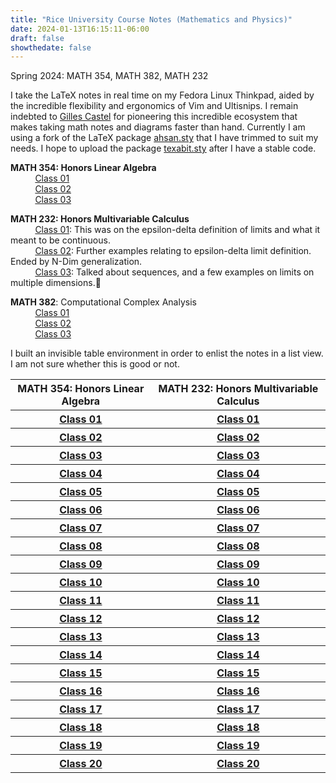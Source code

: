 ```yaml
---
title: "Rice University Course Notes (Mathematics and Physics)"
date: 2024-01-13T16:15:11-06:00
draft: false
showthedate: false
---
```

Spring 2024: MATH 354, MATH 382, MATH 232
<!--more-->

I take the LaTeX notes in real time on my Fedora Linux Thinkpad, aided by the incredible flexibility and ergonomics of Vim and Ultisnips. I remain indebted to [Gilles Castel](https://castel.dev) for pioneering this incredible ecosystem that makes taking math notes and diagrams faster than hand. Currently I am using a fork of the LaTeX package [ahsan.sty](https://github.com/AnglyPascal/sty) that I have trimmed to suit my needs. I hope to upload the package [texabit.sty](https://www.youtube.com/watch?v=dQw4w9WgXcQ) after I have a stable code.

**MATH 354: Honors Linear Algebra**
\
&nbsp;&nbsp;&nbsp;&nbsp;&nbsp;&nbsp;&nbsp;&nbsp;&nbsp;&nbsp;[Class 01](/math354/class01.pdf)\
&nbsp;&nbsp;&nbsp;&nbsp;&nbsp;&nbsp;&nbsp;&nbsp;&nbsp;&nbsp;[Class 02](/math354/class02.pdf)\
&nbsp;&nbsp;&nbsp;&nbsp;&nbsp;&nbsp;&nbsp;&nbsp;&nbsp;&nbsp;[Class 03](/math354/class03.pdf)


**MATH 232: Honors Multivariable Calculus**
\
&nbsp;&nbsp;&nbsp;&nbsp;&nbsp;&nbsp;&nbsp;&nbsp;&nbsp;&nbsp;[Class 01](/math232/class01.pdf): This was on the epsilon-delta definition of limits and what it meant to be continuous.\
&nbsp;&nbsp;&nbsp;&nbsp;&nbsp;&nbsp;&nbsp;&nbsp;&nbsp;&nbsp;[Class 02](/math232/class02.pdf): Further examples relating to epsilon-delta limit definition. Ended by N-Dim generalization.\
&nbsp;&nbsp;&nbsp;&nbsp;&nbsp;&nbsp;&nbsp;&nbsp;&nbsp;&nbsp;[Class 03](/math232/class03.pdf): Talked about sequences, and a few examples on limits on multiple dimensions. 

**MATH 382**: Computational Complex Analysis
\
&nbsp;&nbsp;&nbsp;&nbsp;&nbsp;&nbsp;&nbsp;&nbsp;&nbsp;&nbsp;[Class 01](/math382/class01.pdf)\
&nbsp;&nbsp;&nbsp;&nbsp;&nbsp;&nbsp;&nbsp;&nbsp;&nbsp;&nbsp;[Class 02](/math382/class02.pdf)\
&nbsp;&nbsp;&nbsp;&nbsp;&nbsp;&nbsp;&nbsp;&nbsp;&nbsp;&nbsp;[Class 03](/math382/class03.pdf)

I built an invisible table environment in order to enlist the notes in a list view. I am not sure whether this is good or not.
<table class="custom-table"> 
<tr> 
<th>MATH 354: Honors Linear Algebra</th>
<th>MATH 232: Honors Multivariable Calculus</th>
</tr>

<tr>
<th>
<a href = "/math354/class01.pdf">Class 01</a>
</th>
<th>
<a href = "/math232/class01.pdf">Class 01</a>
</th>
</tr>


<tr>
<th>
<a href = "/math354/class02.pdf">Class 02</a>
</th>
<th>
<a href = "/math232/class02.pdf">Class 02</a>
</th>
</tr>

<tr>
<th>
<a href = "/math354/class03.pdf">Class 03</a>
</th>
<th>
<a href = "/math232/class03.pdf">Class 03</a>
</th>
</tr>

<tr>
<th>
<a href = "/math354/class04.pdf">Class 04</a>
</th>
<th>
<a href = "/math232/class04.pdf">Class 04</a>
</th>
</tr>

<!-- Continue this pattern up to class 20 -->

<tr>
<th>
<a href = "/math354/class05.pdf">Class 05</a>
</th>
<th>
<a href = "/math232/class05.pdf">Class 05</a>
</th>
</tr>

<tr>
<th>
<a href = "/math354/class06.pdf">Class 06</a>
</th>
<th>
<a href = "/math232/class06.pdf">Class 06</a>
</th>
</tr>

<tr>
<th>
<a href = "/math354/class07.pdf">Class 07</a>
</th>
<th>
<a href = "/math232/class07.pdf">Class 07</a>
</th>
</tr>

<tr>
<th>
<a href = "/math354/class08.pdf">Class 08</a>
</th>
<th>
<a href = "/math232/class08.pdf">Class 08</a>
</th>
</tr>

<tr>
<th>
<a href = "/math354/class09.pdf">Class 09</a>
</th>
<th>
<a href = "/math232/class09.pdf">Class 09</a>
</th>
</tr>

<tr>
<th>
<a href = "/math354/class10.pdf">Class 10</a>
</th>
<th>
<a href = "/math232/class10.pdf">Class 10</a>
</th>
</tr>

<tr>
<th>
<a href = "/math354/class11.pdf">Class 11</a>
</th>
<th>
<a href = "/math232/class11.pdf">Class 11</a>
</th>
</tr>

<tr>
<th>
<a href = "/math354/class12.pdf">Class 12</a>
</th>
<th>
<a href = "/math232/class12.pdf">Class 12</a>
</th>
</tr>

<tr>
<th>
<a href = "/math354/class13.pdf">Class 13</a>
</th>
<th>
<a href = "/math232/class13.pdf">Class 13</a>
</th>
</tr>

<tr>
<th>
<a href = "/math354/class14.pdf">Class 14</a>
</th>
<th>
<a href = "/math232/class14.pdf">Class 14</a>
</th>
</tr>

<tr>
<th>
<a href = "/math354/class15.pdf">Class 15</a>
</th>
<th>
<a href = "/math232/class15.pdf">Class 15</a>
</th>
</tr>

<tr>
<th>
<a href = "/math354/class16.pdf">Class 16</a>
</th>
<th>
<a href = "/math232/class16.pdf">Class 16</a>
</th>
</tr>

<tr>
<th>
<a href = "/math354/class17.pdf">Class 17</a>
</th>
<th>
<a href = "/math232/class17.pdf">Class 17</a>
</th>
</tr>

<tr>
<th>
<a href = "/math354/class18.pdf">Class 18</a>
</th>
<th>
<a href = "/math232/class18.pdf">Class 18</a>
</th>
</tr>

<tr>
<th>
<a href = "/math354/class19.pdf">Class 19</a>
</th>
<th>
<a href = "/math232/class19.pdf">Class 19</a>
</th>
</tr>

<tr>
<th>
<a href = "/math354/class20.pdf">Class 20</a>
</th>
<th>
<a href = "/math232/class20.pdf">Class 20</a>
</th>
</tr>

</table>
